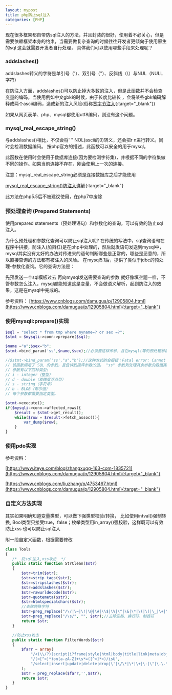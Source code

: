 ```yaml
---
layout: mypost
title: php防止sql注入
categories: [PHP]
---
```


现在很多框架都自带防sql注入的方法，并且封装的很好，使用着不必关心，但是需要依赖框架本身的约束，当需要做复杂查询的时候往往开发者更倾向于使用原生的sql
这会就需要开发者自行处理， 具体我们可以使用哪些手段来处理呢？

### addslashes()
addslashes转义的字符是单引号（'）、双引号（"）、反斜线（\）与NUL（NULL 字符）

在防注入方面，addslashes()可以防止掉大多数的注入，但是此函数并不会检查变量的编码，当使用例如中文gbk的时候，由于长度比较长 ，会将某些gbk编码解释成两个ascii编码，造成新的注入风险(俗称[宽字节注入](https://blog.csdn.net/WhiteLamp/article/details/78744872){:target="_blank"})

如果从网页表单、php、mysql都使用utf8编码，则没有这个问题。

### mysql_real_escape_string() 
与addslashes()相比，不仅会将' " NOL(ascii的0)转义，还会把r n进行转义。同时会检测数据编码。
按php官方的描述，此函数可以安全的用于mysql。

此函数在使用时会使用于数据库连接(因为要检测字符集)，并根据不同的字符集做不同的操作。如果当前连接不存在，刚会使用上一次的连接。

注意：mysql_real_escape_string必须是连接数据库之后才能使用

[mysql_real_escape_string()防注入详解](https://segmentfault.com/q/1010000006015688){:target="_blank"}

此方法在php5.5后不被建议使用，在php7中废除

### 预处理查询 (Prepared Statements) 
使用prepared statements（预处理语句）和参数化的查询，可以有效的防止sql注入。

为什么预处理和参数化查询可以防止sql注入呢?
在传统的写法中，sql查询语句在程序中拼接，防注入(加斜杠)是在php中处理的，然后就发语句发送到mysql中，mysql其实没有太好的办法对传进来的语句判断哪些是正常的，哪些是恶意的，所以直接查询的方法都有被注入的风险。
在mysql5.1后，提供了类似于jdbc的预处理-参数化查询。它的查询方法是：

先预发送一个sql模板过去
再向mysql发送需要查询的参数
就好像填空题一样，不管参数怎么注入，mysql都能知道这是变量，不会做语义解析，起到防注入的效果，这是在mysql中完成的。

参考资料：
[https://www.cnblogs.com/damugua/p/12905804.html](https://www.cnblogs.com/damugua/p/12905804.html){:target="_blank"}

### 使用mysqli:prepare()实现
````php
$sql = "select * from tmp where myname=? or sex =?";
$stmt = $mysqli->conn->prepare($sql);

$name ="a";$sex="b";
$stmt->bind_param('ss',$name,$sex);//必须要这样传参，且在mysqli等的预处理参数绑定中，必须要指定参数的类型且只能一次性绑定全部参数，不能像PDO那样一个个绑定

//$stmt->bind_param('ss',"a","b");//这种方式的会报错：Fatal error: Cannot pass parameter 2 by reference
// 该函数绑定了 SQL 的参数，且告诉数据库参数的值。 "ss" 参数列处理其余参数的数据类型。s 字符告诉数据库该参数为字符串。
// 参数有以下四种类型:
// i - integer（整型）
// d - double（双精度浮点型）
// s - string（字符串）
// b - BLOB（布尔值）
// 每个参数都需要指定类型。

$stmt->execute();
if($mysqli->conn->affected_rows){
    $result = $stmt->get_result();
    while($row = $result->fetch_assoc()){
        var_dump($row);
    }
}
````

### 使用pdo实现
参考资料： 

[https://www.iteye.com/blog/zhangxugg-163-com-1835721](https://www.cnblogs.com/damugua/p/12905804.html){:target="_blank"}

[https://www.cnblogs.com/liuzhang/p/4753467.html](https://www.cnblogs.com/damugua/p/12905804.html){:target="_blank"}

### 自定义方法实现
其实如果明确知道变量类型，可以做下强类型校验/转换， 比如使用intval()强制转换, Bool类型只接受true，false；枚举类型用in_array()强校验，这样既可以有效防止xss 也可以防止sql注入

附一段自定义函数，根据需要修改
 ````php
class Tools
{
    /*  防sql注入,xss攻击  */
    public static function StrClean($str)
    {
        $str=trim($str);
        $str=strip_tags($str);
        $str=stripslashes($str);
        $str=addslashes($str);
        $str=rawurldecode($str);
        $str=quotemeta($str);
        $str=htmlspecialchars($str);
        //去除特殊字符
        $str=preg_replace("/\/|\~|\!|\@|\#|\\$|\%|\^|\&|\*|\(|\)|\_|\+|\{|\}|\:|\<|\>|\?|\[|\]|\,|\.|\/|\;|\'|\`|\-|\=|\\\|\|/", "" , $str);
        $str=preg_replace("/\s/", "", $str);//去除空格、换行符、制表符
        return $str;
    }

    //防止xss攻击
    public static function FilterWords($str)
    {
        $farr = array(
            "/<(\\/?)(script|i?frame|style|html|body|title|link|meta|object|\\?|\\%)([^>]*?)>/isU",
            "/(<[^>]*)on[a-zA-Z]+\s*=([^>]*>)/isU",
            "/select|insert|update|delete|drop|\'|\/\*|\*|\+|\-|\"|\.\.\/|\.\/|union|into|load_file|outfile|dump/is"
        );
        $str = preg_replace($farr,'',$str);
        return $str;
    }
}

 ````